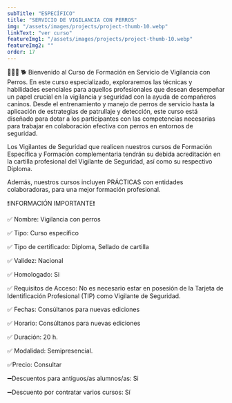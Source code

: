 ```yaml
---
subTitle: "ESPECÍFICO" 
title: "SERVICIO DE VIGILANCIA CON PERROS"
img: "/assets/images/projects/project-thumb-10.webp"
linkText: "ver curso"
featureImg1: "/assets/images/projects/project-thumb-10.webp"
featureImg2: ""
order: 17
---
```

👮‍♂️👮 🐕 Bienvenido al Curso de Formación en Servicio de Vigilancia con Perros. En este curso especializado, exploraremos 
las técnicas y habilidades esenciales para aquellos profesionales que desean desempeñar un papel crucial en la vigilancia 
y seguridad con la ayuda de compañeros caninos. Desde el entrenamiento y manejo de perros de servicio hasta la aplicación 
de estrategias de patrullaje y detección, este curso está diseñado para dotar a los participantes con las competencias 
necesarias para trabajar en colaboración efectiva con perros en entornos de seguridad.

Los Vigilantes de Seguridad que realicen nuestros cursos de Formación Específica y Formación complementaria tendrán su debida acreditación en la cartilla profesional del Vigilante de Seguridad, así como su respectivo Diploma. 

Además, nuestros cursos incluyen PRÁCTICAS con entidades colaboradoras, para una mejor formación profesional.

❗️INFORMACIÓN IMPORTANTE❗️

✅ Nombre: Vigilancia con perros

✅ Tipo: Curso específico

✅ Tipo de certificado: Diploma, Sellado de cartilla

✅ Validez: Nacional

✅ Homologado: Si

✅ Requisitos de Acceso: No es necesario estar en posesión de la Tarjeta de Identificación Profesional (TIP) como Vigilante de Seguridad.

✅ Fechas: Consúltanos para nuevas ediciones

✅ Horario: Consúltanos para nuevas ediciones

✅ Duración: 20 h.

✅ Modalidad: Semipresencial.

✅Precio: Consultar

➖Descuentos para antiguos/as alumnos/as: Si

➖Descuento por contratar varios cursos: Sí